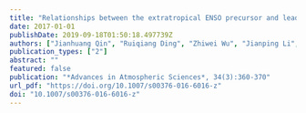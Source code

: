 ```yaml
---
title: "Relationships between the extratropical ENSO precursor and leading modes of atmospheric variability in the Southern Hemisphere"
date: 2017-01-01
publishDate: 2019-09-18T01:50:18.497739Z
authors: ["Jianhuang Qin", "Ruiqiang Ding", "Zhiwei Wu", "Jianping Li", "Sen Zhao"]
publication_types: ["2"]
abstract: ""
featured: false
publication: "*Advances in Atmospheric Sciences*, 34(3):360-370"
url_pdf: "https://doi.org/10.1007/s00376-016-6016-z"
doi: "10.1007/s00376-016-6016-z"
---
```


